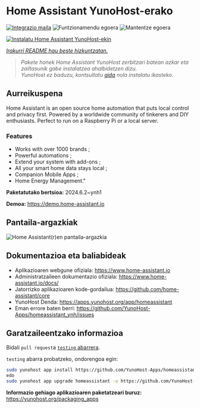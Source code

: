 <!--
Ohart ongi: README hau automatikoki sortu da <https://github.com/YunoHost/apps/tree/master/tools/readme_generator>ri esker
EZ editatu eskuz.
-->

# Home Assistant YunoHost-erako

[![Integrazio maila](https://dash.yunohost.org/integration/homeassistant.svg)](https://dash.yunohost.org/appci/app/homeassistant) ![Funtzionamendu egoera](https://ci-apps.yunohost.org/ci/badges/homeassistant.status.svg) ![Mantentze egoera](https://ci-apps.yunohost.org/ci/badges/homeassistant.maintain.svg)

[![Instalatu Home Assistant YunoHost-ekin](https://install-app.yunohost.org/install-with-yunohost.svg)](https://install-app.yunohost.org/?app=homeassistant)

*[Irakurri README hau beste hizkuntzatan.](./ALL_README.md)*

> *Pakete honek Home Assistant YunoHost zerbitzari batean azkar eta zailtasunik gabe instalatzea ahalbidetzen dizu.*  
> *YunoHost ez baduzu, kontsultatu [gida](https://yunohost.org/install) nola instalatu ikasteko.*

## Aurreikuspena

Home Assistant is an open source home automation that puts local control and privacy first. Powered by a worldwide community of tinkerers and DIY enthusiasts. Perfect to run on a Raspberry Pi or a local server. 

### Features

- Works with over 1000 brands ;
- Powerful automations ;
- Extend your system with add-ons ;
- All your smart home data stays local ;
- Companion Mobile Apps ;
- Home Energy Management." 


**Paketatutako bertsioa:** 2024.6.2~ynh1

**Demoa:** <https://demo.home-assistant.io>

## Pantaila-argazkiak

![Home Assistant(r)en pantaila-argazkia](./doc/screenshots/screenshot1.png)

## Dokumentazioa eta baliabideak

- Aplikazioaren webgune ofiziala: <https://www.home-assistant.io>
- Administratzaileen dokumentazio ofiziala: <https://www.home-assistant.io/docs/>
- Jatorrizko aplikazioaren kode-gordailua: <https://github.com/home-assistant/core>
- YunoHost Denda: <https://apps.yunohost.org/app/homeassistant>
- Eman errore baten berri: <https://github.com/YunoHost-Apps/homeassistant_ynh/issues>

## Garatzaileentzako informazioa

Bidali `pull request`a [`testing` abarrera](https://github.com/YunoHost-Apps/homeassistant_ynh/tree/testing).

`testing` abarra probatzeko, ondorengoa egin:

```bash
sudo yunohost app install https://github.com/YunoHost-Apps/homeassistant_ynh/tree/testing --debug
edo
sudo yunohost app upgrade homeassistant -u https://github.com/YunoHost-Apps/homeassistant_ynh/tree/testing --debug
```

**Informazio gehiago aplikazioaren paketatzeari buruz:** <https://yunohost.org/packaging_apps>
